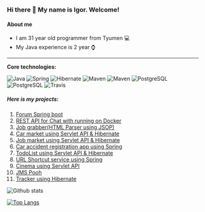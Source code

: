### Hi there 👋 My name is Igor. Welcome!

#### About me

* I am 31 year old programmer from Tyumen :computer:
* My Java experience is 2 year :watch:

-----------
<b>Core technologies:</b>
>
![Java](https://img.shields.io/badge/java-%3E%3D8-orange)
![Spring](https://img.shields.io/badge/Spring-%3E%3D%205.0-green)
![Hibernate](https://img.shields.io/badge/Hibernate-%3E%3D%205.0-yellow)
![Maven](https://img.shields.io/badge/Maven-3-red)
![Maven](https://img.shields.io/badge/Gradle-7.5.1-red)
![PostgreSQL](https://img.shields.io/badge/PostgreSQL-%3E%3D%209-blue)
![PostgreSQL](https://img.shields.io/badge/Docker-lightblue)
![Travis](https://img.shields.io/badge/Travis-CI-succes)

##### Here is my projects:
1. [Forum Spring boot](https://github.com/ikioresko/job4j_forum)
2. [REST API for Chat with running on Docker](https://github.com/ikioresko/job4j_rest/tree/master/chat)
3. [Job grabber(HTML Parser using JSOP)](https://github.com/ikioresko/job4j_grabber)
4. [Car market using Servlet API & Hibernate](https://github.com/ikioresko/job4j_cars)
5. [Job market using Servlet API & Hibernate](https://github.com/ikioresko/job4j_dreamjob)
6. [Car accident registration app using Spring](https://github.com/ikioresko/job4j_car_accident)
7. [TodoList using Servlet API & Hibernate](https://github.com/ikioresko/job4j_todo)
8. [URL Shortcut service using Spring](https://github.com/ikioresko/UrlShortCut)
9. [Cinema using Servlet API](https://github.com/ikioresko/job4j_cinema)
10. [JMS Pooh](https://github.com/ikioresko/job4j_pooh)
11. [Tracker using Hibernate](https://github.com/ikioresko/job4j_tracker)

![Github stats](https://github-readme-stats.vercel.app/api?username=ikioresko&hide=stars,prs,issues,contribs)

[![Top Langs](https://github-readme-stats.vercel.app/api/top-langs/?username=ikioresko&layout=compact)](https://github.com/ikioresko/github-readme-stats)
<!--
**ikioresko/ikioresko** is a ✨ _special_ ✨ repository because its `README.md` (this file) appears on your GitHub profile.

Here are some ideas to get you started:

- 🔭 I’m currently working on ...
- 🌱 I’m currently learning ...
- 👯 I’m looking to collaborate on ...
- 🤔 I’m looking for help with ...
- 💬 Ask me about ...
- 📫 How to reach me: ...
- 😄 Pronouns: ...
- ⚡ Fun fact: ...
-->
